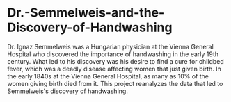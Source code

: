 # Dr.-Semmelweis-and-the-Discovery-of-Handwashing
Dr. Ignaz Semmelweis was a Hungarian physician at the Vienna General Hospital who discovered the importance of handwashing in the early 19th century. What led to his discovery was his desire to find a cure for childbed fever, which was a deadly disease affecting women that just given birth. In the early 1840s at the Vienna General Hospital, as many as 10% of the women giving birth died from it. This project reanalyzes the data that led to Semmelweis's discovery of handwashing.

